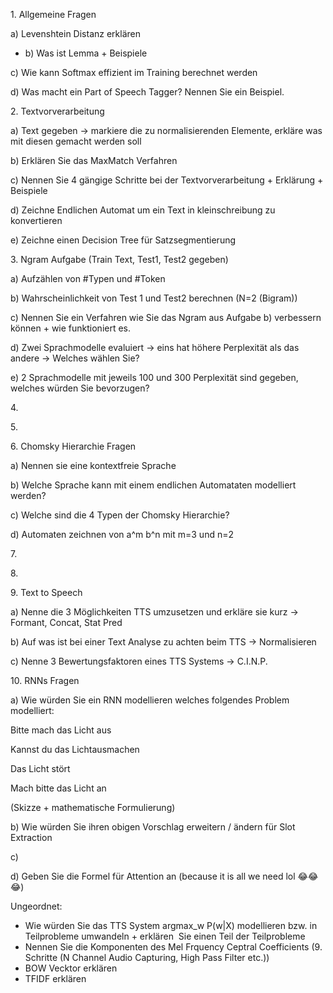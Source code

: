 1\. Allgemeine Fragen

a) Levenshtein Distanz erklären

* b) Was ist Lemma + Beispiele

c) Wie kann Softmax effizient im Training berechnet werden

d) Was macht ein Part of Speech Tagger? Nennen Sie ein Beispiel.

2\. Textvorverarbeitung

a) Text gegeben -> markiere die zu normalisierenden Elemente, erkläre was mit diesen gemacht werden soll

b) Erklären Sie das MaxMatch Verfahren

c) Nennen Sie 4 gängige Schritte bei der Textvorverarbeitung + Erklärung + Beispiele

d) Zeichne Endlichen Automat um ein Text in kleinschreibung zu konvertieren

e) Zeichne einen Decision Tree für Satzsegmentierung

3\. Ngram Aufgabe (Train Text, Test1, Test2 gegeben)

a) Aufzählen von #Typen und #Token

b) Wahrscheinlichkeit von Test 1 und Test2 berechnen (N=2 (Bigram))

c) Nennen Sie ein Verfahren wie Sie das Ngram aus Aufgabe b) verbessern können + wie funktioniert es.

d) Zwei Sprachmodelle evaluiert -> eins hat höhere Perplexität als das andere -> Welches wählen Sie?

e) 2 Sprachmodelle mit jeweils 100 und 300 Perplexität sind gegeben, welches würden Sie bevorzugen?

4\.

5\.

6\. Chomsky Hierarchie Fragen

a) Nennen sie eine kontextfreie Sprache

b) Welche Sprache kann mit einem endlichen Automataten modelliert werden?

c) Welche sind die 4 Typen der Chomsky Hierarchie?

d) Automaten zeichnen von a^m b^n mit m=3 und n=2

7\.

8\.

9\. Text to Speech

a) Nenne die 3 Möglichkeiten TTS umzusetzen und erkläre sie kurz -> Formant, Concat, Stat Pred

b) Auf was ist bei einer Text Analyse zu achten beim TTS -> Normalisieren

c) Nenne 3 Bewertungsfaktoren eines TTS Systems -> C.I.N.P.

10\. RNNs Fragen

a) Wie würden Sie ein RNN modellieren welches folgendes Problem modelliert:

Bitte mach das Licht aus

Kannst du das Lichtausmachen

Das Licht stört

Mach bitte das Licht an

(Skizze + mathematische Formulierung)

b) Wie würden Sie ihren obigen Vorschlag erweitern / ändern für Slot Extraction

c)

d) Geben Sie die Formel für Attention an (because it is all we need lol 😂😂😂)

Ungeordnet:

* Wie  würden Sie das TTS System argmax_w P(w|X) modellieren bzw. in  Teilprobleme umwandeln + erklären  Sie einen Teil der Teilprobleme
* Nennen  Sie die Komponenten des Mel Frquency Ceptral Coefficients (9. Schritte  (N Channel Audio Capturing, High Pass Filter etc.))
* BOW Vecktor erklären
* TFIDF erklären